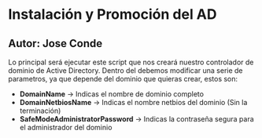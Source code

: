 # Instalación y Promoción del AD
## Autor: Jose Conde 

Lo principal será ejecutar este script que nos creará nuestro controlador de dominio de Active Directory. Dentro del debemos modificar una serie de parametros, ya que depende del dominio que quieras crear, estos son:
- **DomainName** -> Indicas el nombre de dominio completo 
- **DomainNetbiosName** -> Indicas el nombre netbios del dominio (Sin la terminación)
- **SafeModeAdministratorPassword** -> Indicas la contraseña segura para el administrador del dominio
